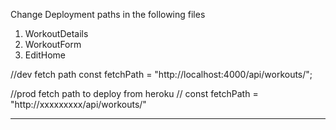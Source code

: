 Change Deployment paths in the following files

1.  WorkoutDetails
2.  WorkoutForm
3.  EditHome

//dev fetch path
const fetchPath = "http://localhost:4000/api/workouts/";

//prod fetch path to deploy from heroku
// const fetchPath = "http://xxxxxxxxx/api/workouts/"

---
